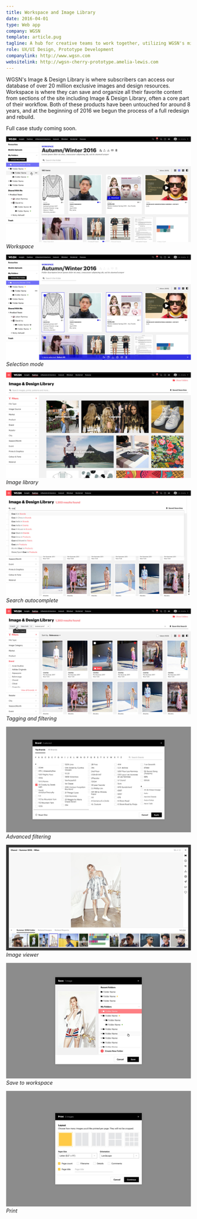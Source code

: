 ```yaml
---
title: Workspace and Image Library
date: 2016-04-01
type: Web app
company: WGSN
template: article.pug
tagline: A hub for creative teams to work together, utilizing WGSN's millions of exclusive assets.
role: UX/UI Design, Prototype Development
companylink: http://www.wgsn.com
websitelink: http://wgsn-cherry-prototype.amelia-lewis.com
---
```


WGSN's Image & Design Library is where subscribers can access our database of over 20 million exclusive images and design resources. Workspace is where they can save and organize all their favorite content from sections of the site including Image & Design Library, often a core part of their workflow. Both of these products have been untouched for around 8 years, and at the beginning of 2016 we begun the process of a full redesign and rebuild.

Full case study coming soon.

![WGSN Workspace & Image Library](wgsn-workspace-1.jpg "WGSN Workspace & Image Library")
*Workspace*

![WGSN Workspace & Image Library](wgsn-workspace-2.jpg "WGSN Workspace & Image Library")
*Selection mode*

![WGSN Workspace & Image Library](wgsn-workspace-3.jpg "WGSN Workspace & Image Library")
*Image library*

![WGSN Workspace & Image Library](wgsn-workspace-4.jpg "WGSN Workspace & Image Library")
*Search autocomplete*

![WGSN Workspace & Image Library](wgsn-workspace-5.jpg "WGSN Workspace & Image Library")
*Tagging and filtering*

![WGSN Workspace & Image Library](wgsn-workspace-6.jpg "WGSN Workspace & Image Library")
*Advanced filtering*

![WGSN Workspace & Image Library](wgsn-workspace-7.jpg "WGSN Workspace & Image Library")
*Image viewer*

![WGSN Workspace & Image Library](wgsn-workspace-8.jpg "WGSN Workspace & Image Library")
*Save to workspace*

![WGSN Workspace & Image Library](wgsn-workspace-9.jpg "WGSN Workspace & Image Library")
*Print*
